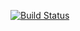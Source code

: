 [![Build Status](https://travis-ci.org/SportySpots/gullit.svg?branch=master)](https://travis-ci.org/SportySpots/gullit)
